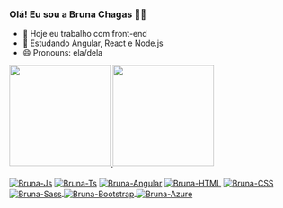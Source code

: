 ### Olá! Eu sou a Bruna Chagas 🙋‍♀️


- 🔭 Hoje eu trabalho com front-end
- 🌱 Estudando Angular, React e Node.js
- 😄 Pronouns: ela/dela


 <div>
  <a href="https://github.com/brunasc">
  <img height="180em" src="https://github-readme-stats.vercel.app/api?username=brunasc&show_icons=true&theme=dracula&include_all_commits=true&count_private=true"/>
  <img height="180em" src="https://github-readme-stats.vercel.app/api/top-langs/?username=brunasc&layout=compact&langs_count=7&theme=material-palenight"/>
</div>
<div style="display: inline_block"><br>
  <img align="center" alt="Bruna-Js"  src="https://img.shields.io/badge/JavaScript-F7DF1E?style=for-the-badge&logo=javascript&logoColor=black">
  <img align="center" alt="Bruna-Ts"  src="https://img.shields.io/badge/TypeScript-007ACC?style=for-the-badge&logo=typescript&logoColor=white">
  <img align="center" alt="Bruna-Angular"  src="https://img.shields.io/badge/Angular-DD0031?style=for-the-badge&logo=angular&logoColor=white">
  <img align="center" alt="Bruna-HTML"  src="https://img.shields.io/badge/HTML5-E34F26?style=for-the-badge&logo=html5&logoColor=white">
  <img align="center" alt="Bruna-CSS"  src="https://img.shields.io/badge/CSS3-1572B6?style=for-the-badge&logo=css3&logoColor=white">
  <img align="center" alt="Bruna-Sass"  src="https://img.shields.io/badge/Sass-CC6699?style=for-the-badge&logo=sass&logoColor=white">
  <img align="center" alt="Bruna-Bootstrap"  src="https://img.shields.io/badge/Bootstrap-563D7C?style=for-the-badge&logo=bootstrap&logoColor=white">
  <img align="center" margin="20px" alt="Bruna-Azure" src="https://img.shields.io/badge/Microsoft_Azure-0089D6?style=for-the-badge&logo=microsoft-azure&logoColor=white">
</div>
